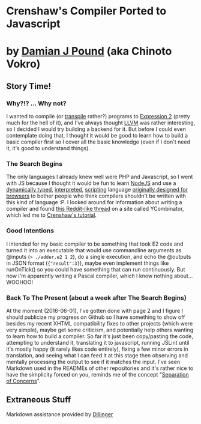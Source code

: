 # Crenshaw's Compiler Ported to Javascript
# by [Damian J Pound] (aka Chinoto Vokro)

## Story Time!
### Why?!? ... Why not?
I wanted to compile (or [transpile][Transpiler] rather?) programs to [Expression 2] (pretty much for the hell of it), and I've always thought [LLVM] was rather interesting, so I decided I would try building a backend for it.
But before I could even contemplate doing that, I thought it would be good to learn how to build a basic compiler first so I cover all the basic knowledge (even if I don't need it, it's good to understand things).

### The Search Begins
The only languages I already knew well were PHP and Javascript, so I went with JS because I thought it would be fun to learn [NodeJS] and use a [dynamically typed], [interpreted], [scripting] language [originally designed for browsers][Javascript History] to bother people who think compilers shouldn't be written with this kind of language :P.
I looked around for information about writing a compiler and found [this Reddit-like thread][YCombinator Thread] on a site called YCombinator, which led me to [Crenshaw's tutorial][Crenshaw Tutorial].

### Good Intentions
I intended for my basic compiler to be something that took E2 code and turned it into an executable that would use commandline arguments as @inputs (`> ./adder.e2 1 2`), do a single execution, and echo the @outputs in JSON format (`{"result":3}`), maybe even implement things like runOnTick() so you could have something that can run continuously.
But now I'm apparently writing a Pascal compiler, which I know nothing about... WOOHOO!

### Back To The Present (about a week after **The Search Begins**)
At the moment (2016-06-01), I've gotten done with page 2 and I figure I should publicize my progress on Github so I have something to show off besides my recent XHTML compatibility fixes to other projects (which were very simple), maybe get some criticism, and potentially help others wanting to learn how to build a compiler.
So far it's just been copy/pasting the code, attempting to understand it, translating it to javascript, running JSLint until it's mostly happy (it rarely likes code entirely), fixing a few minor errors in translation, and seeing what I can feed it at this stage then observing and mentally processing the output to see if it matches the input.
I've seen Markdown used in the READMEs of other repositories and it's rather nice to have the simplicity forced on you, reminds me of the concept "[Separation of Concerns](https://en.wikipedia.org/wiki/Separation_of_concerns)".

## Extraneous Stuff
Markdown assistance provided by [Dillinger]

[Damian J Pound]: <http://members.thebestisp.com/~damian/>
[Transpiler]: <https://en.wikipedia.org/wiki/Source-to-source_compiler>
[Expression 2]: <http://wiki.wiremod.com/wiki/Expression_2>
[LLVM]: <http://llvm.org/>
[NodeJS]: <https://nodejs.org/en/>
[YCombinator Thread]: <https://news.ycombinator.com/item?id=2927784>
[Crenshaw Tutorial]: <http://compilers.iecc.com/crenshaw/>
[Dillinger]: <http://dillinger.io/>

[#]: < Nonsense about using javascript instead of a typical compiler language. >
[dynamically typed]: <https://en.wikipedia.org/wiki/Programming_language#Static_versus_dynamic_typing>
[interpreted]: <https://en.wikipedia.org/wiki/Interpreted_language>
[scripting]: <https://en.wikipedia.org/wiki/Scripting_language>
[Javascript History]: <https://en.wikipedia.org/wiki/JavaScript#History>
